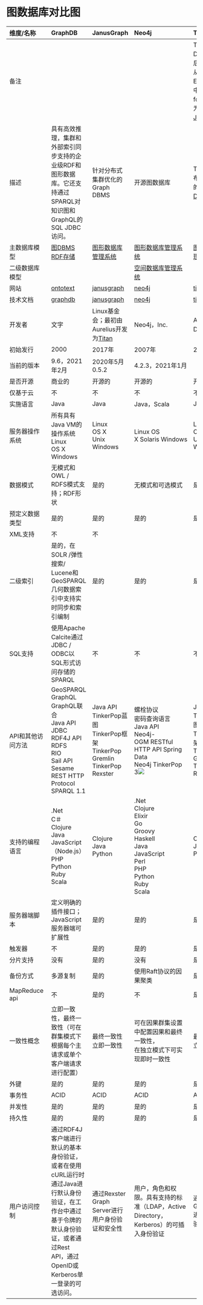 # **图数据库对比图**

|**维度/名称**|**GraphDB** |**JanusGraph**|**Neo4j** |**Titan**|
| :- | :- | :- | :- | :- |
|备注||||Titan已被Datastax收购后退役。它将从DB-Engines排名中删除。一个fork已经开源为[JanusGraph](https://db-engines.com/en/system/JanusGraph)。|
|描述|具有高效推理，集群和外部索引同步支持的企业级RDF和图形数据库。它还支持通过SPARQL对知识图和GraphQL的SQL JDBC访问。|针对分布式集群优化的Graph DBMS |开源图数据库|Titan是针对分布式集群优化的[Graph DBMS](https://db-engines.com/en/article/Graph+DBMS)。|
|主数据库模型|[图DBMS](https://db-engines.com/en/article/Graph+DBMS)<br>[RDF存储](https://db-engines.com/en/article/RDF+Stores)|[图形数据库管理系统](https://db-engines.com/en/article/Graph+DBMS)|[图形数据库管理系统](https://db-engines.com/en/article/Graph+DBMS)|[图形数据库管理系统](https://db-engines.com/en/article/Graph+DBMS)|
|二级数据库模型|||[空间数据库管理系统](https://db-engines.com/en/article/Spatial+DBMS)||
|网站|[ontotext](https://www.ontotext.com/)|[janusgraph](https://janusgraph.org/)|[neo4j](https://neo4j.com/)|[titan](http://titan.thinkaurelius.com/)|
|技术文档|[graphdb](https://graphdb.ontotext.com/documentation/)|[janusgraph](https://docs.janusgraph.org/)|[neo4j](https://neo4j.com/docs/)|[titan/wiki](https://github.com/thinkaurelius/titan/wiki)|
|开发者|文字|Linux基金会；最初由Aurelius开发为[Titan](https://db-engines.com/en/system/Titan)|Neo4j，Inc.|Aurelius，由DataStax拥有|
|初始发行|2000|2017年|2007年|2012年|
|当前的版本|9.6，2021年2月|2020年5月0.5.2|4.2.3，2021年1月||
|是否开源|商业的|开源的 |开源的 |开源的 |
|仅基于云 |不 |不|不|不|
|实施语言|Java|Java|Java，Scala|Java|
|服务器操作系统|所有具有Java VM的<br>操作系统Linux<br>OS X<br>Windows|Linux<br>OS X<br>Unix<br>Windows|Linux OS X Solaris Windows|Linux<br>OS X<br>Unix<br>Windows|
|数据模式|无模式和OWL / RDFS模式支持；RDF形状|是的|无模式和可选模式|是的|
|预定义数据类型|是的|是的|是的|是的|
|XML支持 |不|不|||
|二级索引|是的，在SOLR /弹性搜索/ Lucene和GeoSPARQL几何数据索引中支持实时同步和索引编制|是的|是的 |是的|
|SQL支持 |使用Apache Calcite通过JDBC / ODBC以SQL形式访问存储的SPARQL|不|不|不|
|API和其他访问方法|GeoSPARQL<br>GraphQL<br>GraphQL联合<br>Java API<br>JDBC<br>RDF4J API<br>RDFS<br>RIO<br>Sail API<br>Sesame REST HTTP Protocol<br>SPARQL 1.1|Java API<br>TinkerPop蓝图<br>TinkerPop框架<br>TinkerPop Gremlin<br>TinkerPop Rexster|螺栓协议<br>密码查询语言<br>Java API<br>Neo4j-OGM RESTful HTTP API Spring Data Neo4j TinkerPop 3![](https://db-engines.com/info.png)|Java API<br>TinkerPop蓝图<br>TinkerPop框架<br>TinkerPop Gremlin<br>TinkerPop Rexster|
|支持的编程语言|.Net<br>C＃<br>Clojure<br>Java<br>JavaScript（Node.js）<br>PHP<br>Python<br>Ruby<br>Scala|Clojure<br>Java<br>Python|.Net<br>Clojure<br>Elixir<br>Go<br>Groovy<br>Haskell<br>Java<br>JavaScript<br>Perl<br>PHP<br>Python<br>Ruby<br>Scala|Clojure<br>Java<br>Python|
|服务器端脚本 |定义明确的插件接口；JavaScript服务器端可扩展性|是的|是的 |是的|
|触发器|不|是的|是的 |是的|
|分片支持|没有|是的 |没有|是的 |
|备份方式 |多源复制|是的|使用Raft协议的因果聚类 |是的|
|MapReduce  api|不|是的 |不|是的 |
|一致性概念 |立即一致性，最终一致性（可在群集模式下根据每个主请求或单个客户端请求进行配置）|最终一致性<br>立即一致性|可在因果群集设置中配置因果和最终一致性，<br>在独立模式下可实现即时一致性|最终一致性<br>立即一致性|
|外键 |是的 |是的 |是的 |是的 |
|事务性|ACID|ACID|ACID|ACID|
|并发性|是的|是的|是的|是的|
|持久性|是的|是的 |是的|是的 |
|用户访问控制|通过RDF4J客户端进行默认的基本身份验证，或者在使用cURL运行时通过Java进行默认身份验证，在工作台中通过基于令牌的默认身份验证，或者通过Rest API，通过OpenID或Kerberos单一登录的可选访问。|通过Rexster Graph Server进行用户身份验证和安全性|用户，角色和权限。具有支持的标准（LDAP，Active Directory，Kerberos）的可插入身份验证|通过Rexster Graph Server进行用户身份验证和安全性|
